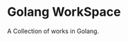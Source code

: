 # Golang WorkSpace

A Collection of works in Golang.

<!-- List of Examples :  -->
<!-- 
1. Cryptography
2. Monogdb 
3. JWT
4. NSQ
5. goroutiens-pooling
6. PDF 
7. Password Generator
8. Protobuf 
9. Profiling
10. Slice Tricks
11. Web Sockets
12. Simple Go Server. 
13. Go Templates 
14. File Cache POC
15. Design Patterns. 
16. DataStructures and Alogritams.
17. Go Benchmarking. 
18. Simple DOS Attack
19. Go Email
20. Task Scheduler. -->
